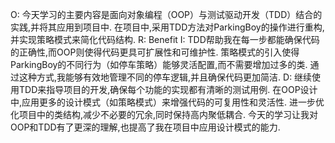 O:
今天学习的主要内容是面向对象编程（OOP）与测试驱动开发（TDD）结合的实践,并将其应用到项目中.
在项目中,采用TDD方法对ParkingBoy的操作进行重构,并实现策略模式来简化代码结构.
R:
Benefit
I:
TDD帮助我在每一步都能确保代码的正确性,而OOP则使得代码更具可扩展性和可维护性.
策略模式的引入使得ParkingBoy的不同行为（如停车策略）能够灵活配置,而不需要增加过多的类.
通过这种方式,我能够有效地管理不同的停车逻辑,并且确保代码更加简洁.
D:
继续使用TDD来指导项目的开发,确保每个功能的实现都有清晰的测试用例.
在OOP设计中,应用更多的设计模式（如策略模式）来增强代码的可复用性和灵活性.
进一步优化项目中的类结构,减少不必要的冗余,同时保持高内聚低耦合.
今天的学习让我对OOP和TDD有了更深的理解,也提高了我在项目中应用设计模式的能力.